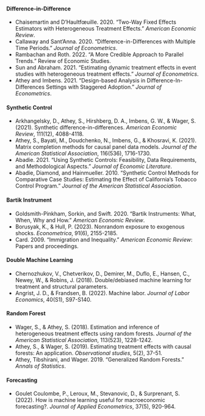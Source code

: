 #### Difference-in-Difference
- Chaisemartin and D’Haultfœuille. 2020. “Two-Way Fixed Effects Estimators with Heterogeneous Treatment Effects.” *American Economic Review*.
- Callaway and Sant’Anna. 2020. “Difference-in-Differences with Multiple Time Periods.” *Journal of Econometrics*.
- Rambachan and Roth. 2022. “A More Credible Approach to Parallel Trends.” Review of Economic Studies.
- Sun and Abraham. 2021. “Estimating dynamic treatment effects in event studies with heterogeneous treatment effects.” *Journal of Econometrics*.
- Athey and Imbens. 2021. “Design-based Analysis in Difference-In-Differences Settings with Staggered Adoption.” *Journal of Econometrics*.

#### Synthetic Control
- Arkhangelsky, D., Athey, S., Hirshberg, D. A., Imbens, G. W., & Wager, S. (2021). Synthetic difference-in-differences. *American Economic Review*, 111(12), 4088-4118.
- Athey, S., Bayati, M., Doudchenko, N., Imbens, G., & Khosravi, K. (2021). Matrix completion methods for causal panel data models. *Journal of the American Statistical Association*, 116(536), 1716-1730.
- Abadie. 2021. “Using Synthetic Controls: Feasibility, Data Requirements, and Methodological Aspects.” *Journal of Economic Literature*.
- Abadie, Diamond, and Hainmueller. 2010. “Synthetic Control Methods for Comparative Case Studies: Estimating the Effect of California’s Tobacco Control Program.”
*Journal of the American Statistical Association*.

#### Bartik Instrument
- Goldsmith-Pinkham, Sorkin, and Swift. 2020. “Bartik Instruments: What, When, Why and How.” *American Economic Review*.
- Borusyak, K., & Hull, P. (2023). Nonrandom exposure to exogenous shocks. *Econometrica*, 91(6), 2155-2185.
- Card. 2009. “Immigration and Inequality.” *American Economic Review*: Papers and proceedings.

#### Double Machine Learning
- Chernozhukov, V., Chetverikov, D., Demirer, M., Duflo, E., Hansen, C., Newey, W., & Robins, J. (2018). Double/debiased machine learning for treatment and structural parameters.
- Angrist, J. D., & Frandsen, B. (2022). Machine labor. *Journal of Labor Economics*, 40(S1), S97-S140.

#### Random Forest
- Wager, S., & Athey, S. (2018). Estimation and inference of heterogeneous treatment effects using random forests. *Journal of the American Statistical Association*, 113(523), 1228-1242.
- Athey, S., & Wager, S. (2019). Estimating treatment effects with causal forests: An application. *Observational studies*, 5(2), 37-51.
- Athey, Tibshirani, and Wager. 2019. “Generalized Random Forests.” *Annals of Statistics*.

#### Forecasting
 - Goulet Coulombe, P., Leroux, M., Stevanovic, D., & Surprenant, S. (2022). How is machine learning useful for macroeconomic forecasting?. *Journal of Applied Econometrics*, 37(5), 920-964.